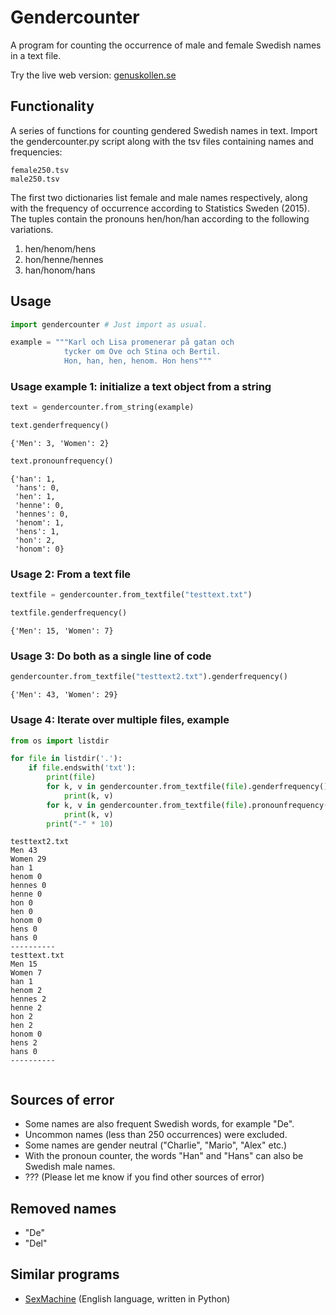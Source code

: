 # Gendercounter
A program for counting the occurrence of male and female Swedish names in a text file.

Try the live web version: [genuskollen.se](http://genuskollen.se)


## Functionality
A series of functions for counting gendered Swedish names in text.
Import the gendercounter.py script along with the tsv files containing names and frequencies:

    female250.tsv
    male250.tsv

The first two dictionaries list female and male names respectively, along with the frequency of occurrence according to Statistics Sweden (2015). The tuples contain the pronouns hen/hon/han according to the following variations.

1. hen/henom/hens
2. hon/henne/hennes
3. han/honom/hans


## Usage

```python
import gendercounter # Just import as usual.
```


```python
example = """Karl och Lisa promenerar på gatan och
            tycker om Ove och Stina och Bertil.
            Hon, han, hen, henom. Hon hens"""
```

### Usage example 1: initialize a text object from a string

```python
text = gendercounter.from_string(example)
```

```python
text.genderfrequency()
```
    {'Men': 3, 'Women': 2}

```python
text.pronounfrequency()
```

    {'han': 1,
     'hans': 0,
     'hen': 1,
     'henne': 0,
     'hennes': 0,
     'henom': 1,
     'hens': 1,
     'hon': 2,
     'honom': 0}

### Usage 2: From a text file

```python
textfile = gendercounter.from_textfile("testtext.txt")
```

```python
textfile.genderfrequency()
```

    {'Men': 15, 'Women': 7}

### Usage 3: Do both as a single line of code

```python
gendercounter.from_textfile("testtext2.txt").genderfrequency()
```

    {'Men': 43, 'Women': 29}

### Usage 4: Iterate over multiple files, example

```python
from os import listdir

for file in listdir('.'):
    if file.endswith('txt'):
        print(file)
        for k, v in gendercounter.from_textfile(file).genderfrequency().items():
            print(k, v)
        for k, v in gendercounter.from_textfile(file).pronounfrequency().items():
            print(k, v)
        print("-" * 10)
```

    testtext2.txt
    Men 43
    Women 29
    han 1
    henom 0
    hennes 0
    henne 0
    hon 0
    hen 0
    honom 0
    hens 0
    hans 0
    ----------
    testtext.txt
    Men 15
    Women 7
    han 1
    henom 2
    hennes 2
    henne 2
    hon 2
    hen 2
    honom 0
    hens 2
    hans 0
    ----------

```python

```


## Sources of error
- Some names are also frequent Swedish words, for example "De".
- Uncommon names (less than 250 occurrences) were excluded.
- Some names are gender neutral ("Charlie", "Mario", "Alex" etc.)
- With the pronoun counter, the words "Han" and "Hans" can also be Swedish male names.
- ??? (Please let me know if you find other sources of error)

## Removed names
- "De"
- "Del"

## Similar programs
* [SexMachine](https://pypi.python.org/pypi/SexMachine/) (English language, written in Python)

